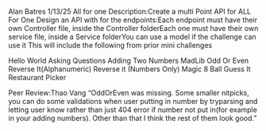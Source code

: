 Alan Batres
1/13/25
All for one
Description:Create a multi Point API for ALL For One Design an API with for the endpoints:Each endpoint must have their own Controller file, inside the Controller folderEach one must have their own service file, inside a Service folderYou can use a model if the challenge can use it This will include the following from prior mini challenges 

Hello World
Asking Questions
Adding Two Numbers
MadLib
Odd Or Even
Reverse It(Alphanumeric)
Reverse it (Numbers Only)
Magic 8 Ball
Guess It
Restaurant Picker

Peer Review:Thao Vang
“OddOrEven was missing. Some smaller nitpicks, you can do some validations when user putting in number by tryparsing and letting user know rather than just 404 error if number not put in(for example in your adding numbers). Other than that I think the rest of them look good.”